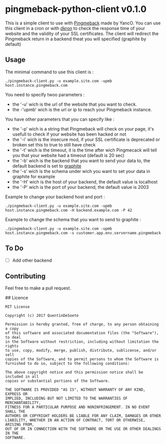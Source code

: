 # pingmeback-python-client v0.1.0

This is a simple client to use with [Pingmeback](https://github.com/yanc0/pingmeback) made by YancO.
You can use this client in a cron or with [dkron](http://dkron.io) to check the response time of your website and the validity of your SSL certificates.
The client will redirect the Pingmeback return in a backend theat you will specified (graphite by default)

## Usage

The minimal command to use this client is :
```
./pingmeback-client.py -u example.site.com -upmb host.instance.pingmeback.com 
```
You need to specify twoo parameters :
* the '-u' wich is the url of the website that you want to check.
* the -'upmb' wich is the url or ip to reach your Pingmeback instance.
 
You have other parameters that you can specify like :
* the '-p' wich is a string that Pingmeback will check on your page, it's usefull to check if your website has been hacked or not
* the '-i' wich is the insecure mod, if your SSL certificate is deprecated or broken set this to true to still have check
* the '-t' wich is the timeout, it is the time after wich Pingmecack will tell you that your website had a timeout (default is 20 sec)
* the '-b' wich is the backend that you want to send your data to, the default backend is set to [graphite](http://graphite.readthedocs.io)
* the '-s' wich is the schema under wich you want to set your data in graphite for example
* the '-H' wich is the host of your backend, the default value is localhost
* the '-P' wich is the port of your backend, the default value is 2003

Example to change your backend host and port :
```
./pingmeback-client.py -u example.site.com -upmb host.instance.pingmeback.com -H backend.example.com -P 42
```

Example to change the schema that you want to send to graphite :
```
./pingmeback-client.py -u example.site.com -upmb host.instance.pingmeback.com -s customer.app.env.servername.pingmeback
```

## To Do

- [ ] Add other backend

## Contributing

Feel free to make a pull request.

## Licence

```
MIT License

Copyright (c) 2017 QuentinDeSoete

Permission is hereby granted, free of charge, to any person obtaining a copy
of this software and associated documentation files (the "Software"), to deal
in the Software without restriction, including without limitation the rights
to use, copy, modify, merge, publish, distribute, sublicense, and/or sell
copies of the Software, and to permit persons to whom the Software is
furnished to do so, subject to the following conditions:

The above copyright notice and this permission notice shall be included in all
copies or substantial portions of the Software.

THE SOFTWARE IS PROVIDED "AS IS", WITHOUT WARRANTY OF ANY KIND, EXPRESS OR
IMPLIED, INCLUDING BUT NOT LIMITED TO THE WARRANTIES OF MERCHANTABILITY,
FITNESS FOR A PARTICULAR PURPOSE AND NONINFRINGEMENT. IN NO EVENT SHALL THE
AUTHORS OR COPYRIGHT HOLDERS BE LIABLE FOR ANY CLAIM, DAMAGES OR OTHER
LIABILITY, WHETHER IN AN ACTION OF CONTRACT, TORT OR OTHERWISE, ARISING FROM,
OUT OF OR IN CONNECTION WITH THE SOFTWARE OR THE USE OR OTHER DEALINGS IN THE
SOFTWARE.
```
